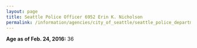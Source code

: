 ```yaml
---
layout: page
title: Seattle Police Officer 6952 Erin K. Nicholson
permalink: /information/agencies/city_of_seattle/seattle_police_department/copbook/6952/
---
```


**Age as of Feb. 24, 2016:** 36
